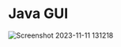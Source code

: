 # Java GUI


![Screenshot 2023-11-11 131218](https://github.com/Mark-Muuo/Java-GUI/assets/134997241/51a10ccb-50a7-4f64-9747-731604e6d5c4)
